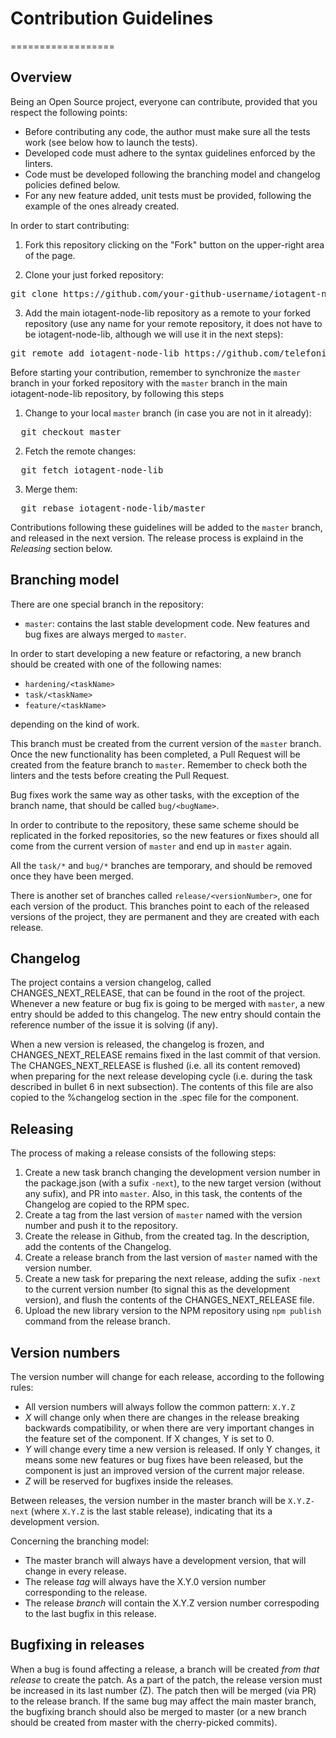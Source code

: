# Contribution Guidelines
==================
## Overview
Being an Open Source project, everyone can contribute, provided that you respect the following points:
* Before contributing any code, the author must make sure all the tests work (see below how to launch the tests).
* Developed code must adhere to the syntax guidelines enforced by the linters.
* Code must be developed following the branching model and changelog policies defined below.
* For any new feature added, unit tests must be provided, following the example of the ones already created.

In order to start contributing:

1. Fork this repository clicking on the "Fork" button on the upper-right area of the page.

2. Clone your just forked repository:
<pre>
git clone https://github.com/your-github-username/iotagent-node-lib.git
</pre>
3. Add the main iotagent-node-lib repository as a remote to your forked repository (use any name for your remote
repository, it does not have to be iotagent-node-lib, although we will use it in the next steps):
<pre>
git remote add iotagent-node-lib https://github.com/telefonicaid/iotagent-node-lib.git
</pre>

Before starting your contribution, remember to synchronize the `master` branch in your forked repository with the `master`
branch in the main iotagent-node-lib repository, by following this steps

1. Change to your local `master` branch (in case you are not in it already):
<pre>
  git checkout master
</pre>
2. Fetch the remote changes:
<pre>
  git fetch iotagent-node-lib
</pre>
3. Merge them:
<pre>
  git rebase iotagent-node-lib/master
</pre>

Contributions following these guidelines will be added to the `master` branch, and released in the next version. The
release process is explaind in the *Releasing* section below.

## Branching model
There are one special branch in the repository:

* `master`: contains the last stable development code. New features and bug fixes are always merged to `master`.

In order to start developing a new feature or refactoring, a new branch should be created with one of the following names:

* `hardening/<taskName>`
* `task/<taskName>`
* `feature/<taskName>`

depending on the kind of work.

This branch must be created from the current version of the `master` branch. Once the new functionality has been
completed, a Pull Request will be created from the feature branch to `master`. Remember to check both the linters
and the tests before creating the Pull Request.

Bug fixes work the same way as other tasks, with the exception of the branch name, that should be called `bug/<bugName>`.

In order to contribute to the repository, these same scheme should be replicated in the forked repositories, so the
new features or fixes should all come from the current version of `master` and end up in `master` again.

All the `task/*` and `bug/*` branches are temporary, and should be removed once they have been merged.

There is another set of branches called `release/<versionNumber>`, one for each version of the product. This branches
point to each of the released versions of the project, they are permanent and they are created with each release.

## Changelog
The project contains a version changelog, called CHANGES_NEXT_RELEASE, that can be found in the root of the project.
Whenever a new feature or bug fix is going to be merged with `master`, a new entry should be added to this changelog.
The new entry should contain the reference number of the issue it is solving (if any).

When a new version is released, the changelog is frozen, and CHANGES_NEXT_RELEASE remains fixed in the last commit of
that version. The CHANGES_NEXT_RELEASE is flushed (i.e. all its content removed) when preparing for the next release
developing cycle (i.e. during the task described in bullet 6 in next subsection). The contents of this file are also
copied to the %changelog section in the .spec file for the component.

## Releasing
The process of making a release consists of the following steps:
1. Create a new task branch changing the development version number in the package.json (with a sufix `-next`), to the
new target version (without any sufix), and PR into `master`. Also, in this task, the contents of the Changelog are
copied to the RPM spec.
2. Create a tag from the last version of `master` named with the version number and push it to the repository.
3. Create the release in Github, from the created tag. In the description, add the contents of the Changelog.
4. Create a release branch from the last version of `master` named with the version number.
6. Create a new task for preparing the next release, adding the sufix `-next` to the current version number (to signal
this as the development version), and flush the contents of the CHANGES_NEXT_RELEASE file.
7. Upload the new library version to the NPM repository using `npm publish` command from the release branch.

## Version numbers
The version number will change for each release, according to the following rules:

* All version numbers will always follow the common pattern: `X.Y.Z`
* *X* will change only when there are changes in the release breaking backwards compatibility, or when there are
very important changes in the feature set of the component. If X changes, Y is set to 0.
* *Y* will change every time a new version is released. If only Y changes, it means some new features or bug fixes
have been released, but the component is just an improved version of the current major release.
* *Z* will be reserved for bugfixes inside the releases.

Between releases, the version number in the master branch will be `X.Y.Z-next` (where `X.Y.Z` is the last stable
release), indicating that its a development version.

Concerning the branching model:
* The master branch will always have a development version, that will change in every release.
* The release *tag* will always have the X.Y.0 version number corresponding to the release.
* The release *branch* will contain the X.Y.Z version number correspoding to the last bugfix in this release.

## Bugfixing in releases
When a bug is found affecting a release, a branch will be created *from that release* to create the patch. As a part
of the patch, the release version must be increased in its last number (Z). The patch then will be merged (via PR)
to the release branch. If the same bug may affect the main master branch, the bugfixing branch should also be merged
to master (or a new branch should be created from master with the cherry-picked commits).

